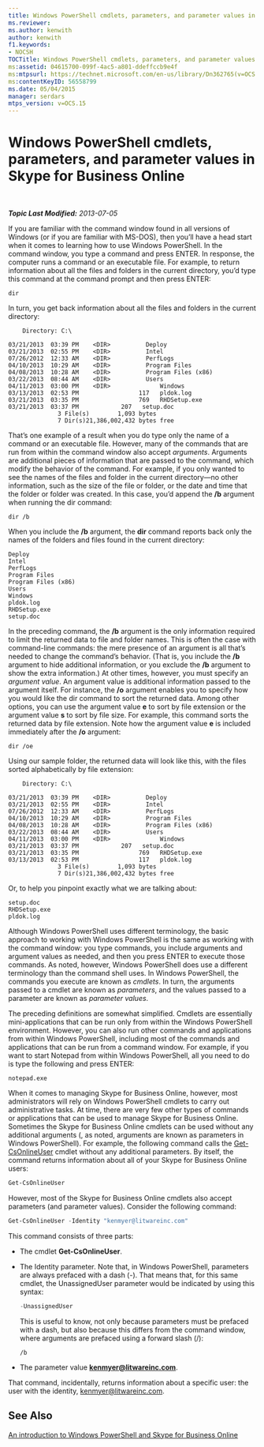 ```yaml
---
title: Windows PowerShell cmdlets, parameters, and parameter values in Skype for Business Online
ms.reviewer: 
ms.author: kenwith
author: kenwith
f1.keywords:
- NOCSH
TOCTitle: Windows PowerShell cmdlets, parameters, and parameter values
ms:assetid: 04615700-099f-4ac5-a801-ddeffccb9e4f
ms:mtpsurl: https://technet.microsoft.com/en-us/library/Dn362765(v=OCS.15)
ms:contentKeyID: 56558799
ms.date: 05/04/2015
manager: serdars
mtps_version: v=OCS.15
---
```


<div data-xmlns="http://www.w3.org/1999/xhtml">

<div class="topic" data-xmlns="http://www.w3.org/1999/xhtml" data-msxsl="urn:schemas-microsoft-com:xslt" data-cs="http://msdn.microsoft.com/">

<div data-asp="http://msdn2.microsoft.com/asp">

# Windows PowerShell cmdlets, parameters, and parameter values in Skype for Business Online

</div>

<div id="mainSection">

<div id="mainBody">

<span> </span>

_**Topic Last Modified:** 2013-07-05_

If you are familiar with the command window found in all versions of Windows (or if you are familiar with MS-DOS), then you’ll have a head start when it comes to learning how to use Windows PowerShell. In the command window, you type a command and press ENTER. In response, the computer runs a command or an executable file. For example, to return information about all the files and folders in the current directory, you’d type this command at the command prompt and then press ENTER:

```console
dir
```

In turn, you get back information about all the files and folders in the current directory:

```console
    Directory: C:\

03/21/2013  03:39 PM    <DIR>          Deploy
03/21/2013  02:55 PM    <DIR>          Intel
07/26/2012  12:33 AM    <DIR>          PerfLogs
04/10/2013  10:29 AM    <DIR>          Program Files
04/08/2013  10:28 AM    <DIR>          Program Files (x86)
03/22/2013  08:44 AM    <DIR>          Users
04/11/2013  03:00 PM    <DIR>              Windows
03/13/2013  02:53 PM                 117   pldok.log
03/21/2013  03:35 PM                 769   RHDSetup.exe
03/21/2013  03:37 PM            207   setup.doc
              3 File(s)        1,093 bytes
              7 Dir(s)21,386,002,432 bytes free
```

That’s one example of a result when you do type only the name of a command or an executable file. However, many of the commands that are run from within the command window also accept *arguments*. Arguments are additional pieces of information that are passed to the command, which modify the behavior of the command. For example, if you only wanted to see the names of the files and folder in the current directory—no other information, such as the size of the file or folder, or the date and time that the folder or folder was created. In this case, you’d append the **/b** argument when running the dir command:

```console
dir /b
```

When you include the **/b** argument, the **dir** command reports back only the names of the folders and files found in the current directory:

```console
Deploy
Intel
PerfLogs
Program Files
Program Files (x86)
Users
Windows
pldok.log
RHDSetup.exe
setup.doc
```

In the preceding command, the **/b** argument is the only information required to limit the returned data to file and folder names. This is often the case with command-line commands: the mere presence of an argument is all that’s needed to change the command’s behavior. (That is, you include the **/b** argument to hide additional information, or you exclude the **/b** argument to show the extra information.) At other times, however, you must specify an *argument value*. An argument value is additional information passed to the argument itself. For instance, the **/o** argument enables you to specify how you would like the dir command to sort the returned data. Among other options, you can use the argument value **e** to sort by file extension or the argument value **s** to sort by file size. For example, this command sorts the returned data by file extension. Note how the argument value **e** is included immediately after the **/o** argument:

```console
dir /oe
```

Using our sample folder, the returned data will look like this, with the files sorted alphabetically by file extension:

```console
    Directory: C:\

03/21/2013  03:39 PM    <DIR>          Deploy
03/21/2013  02:55 PM    <DIR>          Intel
07/26/2012  12:33 AM    <DIR>          PerfLogs
04/10/2013  10:29 AM    <DIR>          Program Files
04/08/2013  10:28 AM    <DIR>          Program Files (x86)
03/22/2013  08:44 AM    <DIR>          Users
04/11/2013  03:00 PM    <DIR>              Windows
03/21/2013  03:37 PM            207   setup.doc
03/21/2013  03:35 PM                 769   RHDSetup.exe
03/13/2013  02:53 PM                 117   pldok.log
              3 File(s)        1,093 bytes
              7 Dir(s)21,386,002,432 bytes free
```

Or, to help you pinpoint exactly what we are talking about:

```console
setup.doc  
RHDSetup.exe  
pldok.log
```

Although Windows PowerShell uses different terminology, the basic approach to working with Windows PowerShell is the same as working with the command window: you type commands, you include arguments and argument values as needed, and then you press ENTER to execute those commands. As noted, however, Windows PowerShell does use a different terminology than the command shell uses. In Windows PowerShell, the commands you execute are known as *cmdlets*. In turn, the arguments passed to a cmdlet are known as *parameters*, and the values passed to a parameter are known as *parameter values*.

The preceding definitions are somewhat simplified. Cmdlets are essentially mini-applications that can be run only from within the Windows PowerShell environment. However, you can also run other commands and applications from within Windows PowerShell, including most of the commands and applications that can be run from a command window. For example, if you want to start Notepad from within Windows PowerShell, all you need to do is type the following and press ENTER:

```console
notepad.exe
```

When it comes to managing Skype for Business Online, however, most administrators will rely on Windows PowerShell cmdlets to carry out administrative tasks. At time, there are very few other types of commands or applications that can be used to manage Skype for Business Online. Sometimes the Skype for Business Online cmdlets can be used without any additional arguments (, as noted, arguments are known as parameters in Windows PowerShell). For example, the following command calls the [Get-CsOnlineUser](https://technet.microsoft.com/library/JJ994026(v=OCS.15)) cmdlet without any additional parameters. By itself, the command returns information about all of your Skype for Business Online users:

```powershell
Get-CsOnlineUser
```

However, most of the Skype for Business Online cmdlets also accept parameters (and parameter values). Consider the following command:

```powershell
Get-CsOnlineUser -Identity "kenmyer@litwareinc.com"
```

This command consists of three parts:

  - The cmdlet **Get-CsOnlineUser**.

  - The Identity parameter. Note that, in Windows PowerShell, parameters are always prefaced with a dash (-). That means that, for this same cmdlet, the UnassignedUser parameter would be indicated by using this syntax:
    
    ```powershell
    -UnassignedUser
    ```
    
    This is useful to know, not only because parameters must be prefaced with a dash, but also because this differs from the command window, where arguments are prefaced using a forward slash (/):
    
    ```console
    /b
    ```

  - The parameter value **kenmyer@litwareinc.com**.

That command, incidentally, returns information about a specific user: the user with the identity, kenmyer@litwareinc.com.

<div>

## See Also


[An introduction to Windows PowerShell and Skype for Business Online](https://technet.microsoft.com/library/Dn362785(v=OCS.15))  
  

</div>

</div>

<span> </span>

</div>

</div>

</div>

